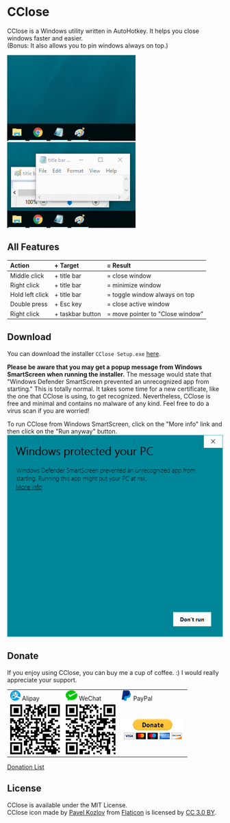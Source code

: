 # CClose

CClose is a Windows utility written in AutoHotkey. It helps you close windows faster and easier.  
(Bonus: It also allows you to pin windows always on top.)

![CClose Demo: Right click + taskbar button = move pointer to "Close window".](docs/img/Demo_RC_MovePtr.gif) 
![CClose Demo: Hold left click + title bar = toggle window always on top.](docs/img/Demo_HLC_Pin.gif)

## All Features

| Action          | + Target         | = Result                         |
| :-------------- | :--------------- | :------------------------------- |
| Middle click    | + title bar      | = close window                   |
| Right click     | + title bar      | = minimize window                |
| Hold left click | + title bar      | = toggle window always on top    |
| Double press    | + Esc key        | = close active window            |
| Right click     | + taskbar button | = move pointer to "Close window" |

## Download
You can download the installer `CClose Setup.exe` [here](https://github.com/chaohershi/cclose/releases).

**Please be aware that you may get a popup message from Windows SmartScreen when running the installer.** The message would state that "Windows Defender SmartScreen prevented an unrecognized app from starting." This is totally normal. It takes some time for a new certificate, like the one that CClose is using, to get recognized. Nevertheless, CClose is free and minimal and contains no malware of any kind. Feel free to do a virus scan if you are worried!

To run CClose from Windows SmartScreen, click on the "More info" link and then click on the "Run anyway" button.  
![Run CClose from Windows SmartScreen: Click on the "More info" link and then click on the "Run anyway" button.](docs/img/Run_CClose_from_Windows_Smartscreen.gif)

## Donate
If you enjoy using CClose, you can buy me a cup of coffee. :) I would really appreciate your support.

<table>
  <tbody>
    <tr>
      <td><img src="https://github.com/chaohershi/chaohershi.github.io/raw/master/images/IconAlipay.png" alt="Alipay icon"> Alipay</td>
      <td><img src="https://github.com/chaohershi/chaohershi.github.io/raw/master/images/IconWeChatPay.png" alt="WeChat Pay icon"> WeChat</td>
      <td><img src="https://github.com/chaohershi/chaohershi.github.io/raw/master/images/IconPayPal.png" alt="PayPal icon"> PayPal</td>
    </tr>
    <tr>
      <td><img src="https://github.com/chaohershi/chaohershi.github.io/raw/master/images/DonateViaAlipay.png" alt="Donate via Alipay" title="Use Alipay Scan to pay me"></td>
      <td><img src="https://github.com/chaohershi/chaohershi.github.io/raw/master/images/DonateViaWeChatPay.png" alt="Donate via WeChat Pay" title="Use WeChat Scan to pay me"></td>
      <td><a href="https://www.paypal.com/cgi-bin/webscr?cmd=_donations&amp;business=B8XSRN5DRX4VN&amp;currency_code=CAD&amp;source=qr"><img src="https://github.com/chaohershi/chaohershi.github.io/raw/master/images/DonateViaPayPalButton.gif" alt="Donate with PayPal button" title="PayPal - The safer, easier way to pay online!"></a></td>
    </tr>
  </tbody>
</table>

[Donation List](https://github.com/chaohershi/cclose/wiki/Donation)

## License
CClose is available under the MIT License.  
CClose icon made by [Pavel Kozlov](https://www.flaticon.com/authors/pavel-kozlov) from [Flaticon](https://www.flaticon.com/free-icon/delete-button_70287) is licensed by [CC 3.0 BY](https://creativecommons.org/licenses/by/3.0/).
